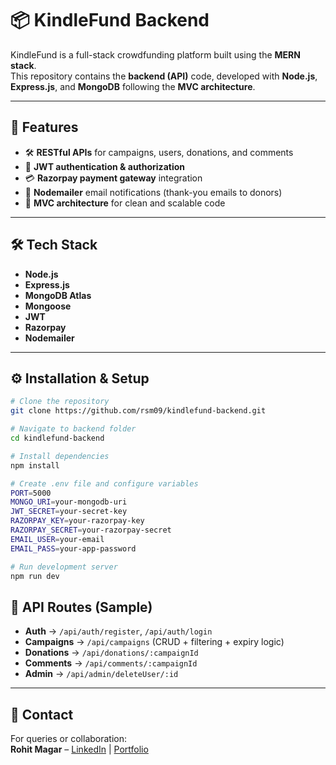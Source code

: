 # 📦 KindleFund Backend

KindleFund is a full-stack crowdfunding platform built using the **MERN stack**.  
This repository contains the **backend (API)** code, developed with **Node.js**, **Express.js**, and **MongoDB** following the **MVC architecture**.

---

## 🚀 Features

- 🛠️ **RESTful APIs** for campaigns, users, donations, and comments
- 🔐 **JWT authentication & authorization**
- 💳 **Razorpay payment gateway** integration
- 📧 **Nodemailer** email notifications (thank-you emails to donors)
- 📂 **MVC architecture** for clean and scalable code

---

## 🛠️ Tech Stack

- **Node.js**
- **Express.js**
- **MongoDB Atlas**
- **Mongoose**
- **JWT**
- **Razorpay**
- **Nodemailer**

---

## ⚙️ Installation & Setup

```bash
# Clone the repository
git clone https://github.com/rsm09/kindlefund-backend.git

# Navigate to backend folder
cd kindlefund-backend

# Install dependencies
npm install

# Create .env file and configure variables
PORT=5000
MONGO_URI=your-mongodb-uri
JWT_SECRET=your-secret-key
RAZORPAY_KEY=your-razorpay-key
RAZORPAY_SECRET=your-razorpay-secret
EMAIL_USER=your-email
EMAIL_PASS=your-app-password

# Run development server
npm run dev

```

## 📡 API Routes (Sample)

- **Auth** → `/api/auth/register`, `/api/auth/login`  
- **Campaigns** → `/api/campaigns` (CRUD + filtering + expiry logic)  
- **Donations** → `/api/donations/:campaignId`  
- **Comments** → `/api/comments/:campaignId`  
- **Admin** → `/api/admin/deleteUser/:id`  

---

## 📧 Contact

For queries or collaboration:  
**Rohit Magar** – [LinkedIn](https://www.linkedin.com/in/rohitsunilmagar/) | [Portfolio](https://glittery-kringle-2803b6.netlify.app/)  

